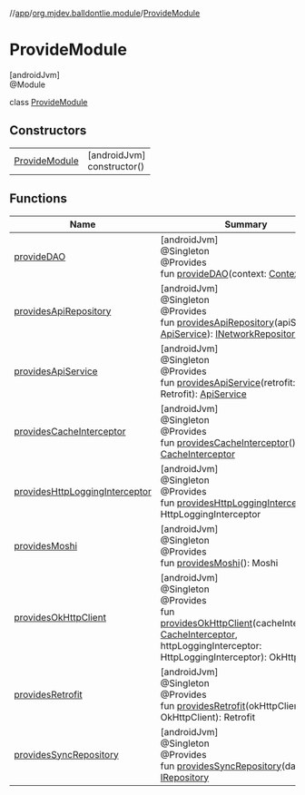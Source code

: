 //[app](../../../index.md)/[org.mjdev.balldontlie.module](../index.md)/[ProvideModule](index.md)

# ProvideModule

[androidJvm]\
@Module

class [ProvideModule](index.md)

## Constructors

| | |
|---|---|
| [ProvideModule](-provide-module.md) | [androidJvm]<br>constructor() |

## Functions

| Name | Summary |
|---|---|
| [provideDAO](provide-d-a-o.md) | [androidJvm]<br>@Singleton<br>@Provides<br>fun [provideDAO](provide-d-a-o.md)(context: [Context](https://developer.android.com/reference/kotlin/android/content/Context.html)): [DAO](../../org.mjdev.balldontlie.database/-d-a-o/index.md) |
| [providesApiRepository](provides-api-repository.md) | [androidJvm]<br>@Singleton<br>@Provides<br>fun [providesApiRepository](provides-api-repository.md)(apiService: [ApiService](../../org.mjdev.balldontlie.network/-api-service/index.md)): [INetworkRepository](../../org.mjdev.balldontlie.repository.def/-i-network-repository/index.md) |
| [providesApiService](provides-api-service.md) | [androidJvm]<br>@Singleton<br>@Provides<br>fun [providesApiService](provides-api-service.md)(retrofit: Retrofit): [ApiService](../../org.mjdev.balldontlie.network/-api-service/index.md) |
| [providesCacheInterceptor](provides-cache-interceptor.md) | [androidJvm]<br>@Singleton<br>@Provides<br>fun [providesCacheInterceptor](provides-cache-interceptor.md)(): [CacheInterceptor](../../org.mjdev.balldontlie.base.network/-cache-interceptor/index.md) |
| [providesHttpLoggingInterceptor](provides-http-logging-interceptor.md) | [androidJvm]<br>@Singleton<br>@Provides<br>fun [providesHttpLoggingInterceptor](provides-http-logging-interceptor.md)(): HttpLoggingInterceptor |
| [providesMoshi](provides-moshi.md) | [androidJvm]<br>@Singleton<br>@Provides<br>fun [providesMoshi](provides-moshi.md)(): Moshi |
| [providesOkHttpClient](provides-ok-http-client.md) | [androidJvm]<br>@Singleton<br>@Provides<br>fun [providesOkHttpClient](provides-ok-http-client.md)(cacheInterceptor: [CacheInterceptor](../../org.mjdev.balldontlie.base.network/-cache-interceptor/index.md), httpLoggingInterceptor: HttpLoggingInterceptor): OkHttpClient |
| [providesRetrofit](provides-retrofit.md) | [androidJvm]<br>@Singleton<br>@Provides<br>fun [providesRetrofit](provides-retrofit.md)(okHttpClient: OkHttpClient): Retrofit |
| [providesSyncRepository](provides-sync-repository.md) | [androidJvm]<br>@Singleton<br>@Provides<br>fun [providesSyncRepository](provides-sync-repository.md)(dao: [DAO](../../org.mjdev.balldontlie.database/-d-a-o/index.md)): [IRepository](../../org.mjdev.balldontlie.repository.def/-i-repository/index.md) |
